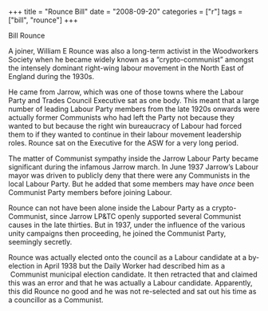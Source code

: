 +++
title = "Rounce Bill"
date = "2008-09-20"
categories = ["r"]
tags = ["bill", "rounce"]
+++

Bill Rounce

A joiner, William E Rounce was also a long-term activist in the Woodworkers Society when he became widely known as a “crypto-communist” amongst the intensely dominant right-wing labour movement in the North East of England during the 1930s.

He came from Jarrow, which was one of those towns where the Labour Party and Trades Council Executive sat as one body. This meant that a large number of leading Labour Party members from the late 1920s onwards were actually former Communists who had left the Party not because they wanted to but because the right win bureaucracy of Labour had forced them to if they wanted to continue in their labour movement leadership roles. Rounce sat on the Executive for the ASW for a very long period.

The matter of Communist sympathy inside the Jarrow Labour Party became significant during the infamous Jarrow march. In June 1937 Jarrow’s Labour mayor was driven to publicly deny that there were any Communists in the local Labour Party. But he added that some members may have _once_ been Communist Party members before joining Labour.

Rounce can not have been alone inside the Labour Party as a crypto-Communist, since Jarrow LP&TC openly supported several Communist causes in the late thirties. But in 1937, under the influence of the various unity campaigns then proceeding, he joined the Communist Party, seemingly secretly.

Rounce was actually elected onto the council as a Labour candidate at a by-election in April 1938 but the Daily Worker had described him as a  Communist municipal election candidate. It then retracted that and claimed this was an error and that he was actually a Labour candidate. Apparently, this did Rounce no good and he was not re-selected and sat out his time as a councillor as a Communist.
